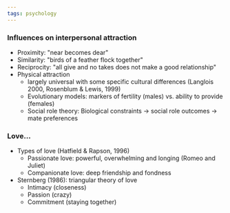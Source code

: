 ```yaml
---
tags: psychology
---
```


### Influences on interpersonal attraction
- Proximity: "near becomes dear"
- Similarity: "birds of a feather flock together"
- Reciprocity: "all give and no takes does not make a good relationship"
- Physical attraction
	- largely universal with some specific cultural differences (Langlois 2000, Rosenblum &  Lewis, 1999)
	- Evolutionary models: markers of fertility (males) vs. ability to provide (females)
	- Social role theory: Biological constraints -> social role outcomes -> mate preferences

### Love...
- Types of love (Hatfield & Rapson, 1996)
	- Passionate love: powerful, overwhelming and longing (Romeo and Juliet)
	- Companionate love: deep friendship and fondness
- Sternberg (1986): triangular theory of love
	- Intimacy (closeness)
	- Passion (crazy)
	- Commitment (staying together)
